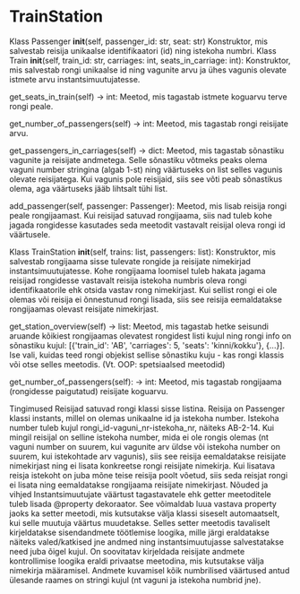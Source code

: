 # TrainStation
Klass Passenger
__init__(self, passenger_id: str, seat: str) Konstruktor, mis salvestab reisija unikaalse identifikaatori (id) ning istekoha numbri.
Klass Train
__init__(self, train_id: str, carriages: int, seats_in_carriage: int): Konstruktor, mis salvestab rongi unikaalse id ning vagunite arvu ja ühes vagunis olevate istmete arvu instantsimuutujatesse.

get_seats_in_train(self) -> int: Meetod, mis tagastab istmete koguarvu terve rongi peale.

get_number_of_passengers(self) -> int: Meetod, mis tagastab rongi reisijate arvu.

get_passengers_in_carriages(self) -> dict: Meetod, mis tagastab sõnastiku vagunite ja reisijate andmetega. Selle sõnastiku võtmeks peaks olema vaguni number stringina (algab 1-st) ning väärtuseks on list selles vagunis olevate reisijatega. Kui vagunis pole reisijaid, siis see võti peab sõnastikus olema, aga väärtuseks jääb lihtsalt tühi list.

add_passenger(self, passenger: Passenger): Meetod, mis lisab reisija rongi peale rongijaamast. Kui reisijad satuvad rongijaama, siis nad tuleb kohe jagada rongidesse kasutades seda meetodit vastavalt reisijal oleva rongi id väärtusele.

Klass TrainStation
__init__(self, trains: list, passengers: list): Konstruktor, mis salvestab rongijaama sisse tulevate rongide ja reisijate nimekirjad instantsimuutujatesse.
Kohe rongijaama loomisel tuleb hakata jagama reisijad rongidesse vastavalt reisija istekoha numbris oleva rongi identifikaatorile ehk otsida vastav rong nimekirjast. Kui sellist rongi ei ole olemas või reisija ei õnnestunud rongi lisada, siis see reisija eemaldatakse rongijaamas olevast reisijate nimekirjast.

get_station_overview(self) -> list: Meetod, mis tagastab hetke seisundi aruande kõikiest rongijaamas olevatest rongidest listi kujul ning rongi info on sõnastiku kujul: [{'train_id': 'AB', 'carriages': 5, 'seats': 'kinni/kokku'}, {...}]. Ise vali, kuidas teed rongi objekist sellise sõnastiku kuju - kas rongi klassis või otse selles meetodis. (Vt. OOP: spetsiaalsed meetodid)

get_number_of_passengers(self): -> int: Meetod, mis tagastab rongijaama (rongidesse paigutatud) reisijate koguarvu.

Tingimused
Reisijad satuvad rongi klassi sisse listina. Reisija on Passenger klassi instants, millel on olemas unikaalne id ja istekoha number. Istekoha number tuleb kujul rongi_id-vaguni_nr-istekoha_nr, näiteks AB-2-14.
Kui mingil reisijal on selline istekoha number, mida ei ole rongis olemas (nt vaguni number on suurem, kui vagunite arv üldse või istekoha number on suurem, kui istekohtade arv vagunis), siis see reisija eemaldatakse reisijate nimekirjast ning ei lisata konkreetse rongi reisijate nimekirja.
Kui lisatava reisja istekoht on juba mõne teise reisija poolt võetud, siis seda reisjat rongi ei lisata ning eemaldatakse rongijaama reisijate nimekirjast.
Nõuded ja vihjed
Instantsimuutujate väärtust tagastavatele ehk getter meetoditele tuleb lisada @property dekoraator. See võimaldab luua vastava property jaoks ka setter meetodi, mis kutsutakse välja klassi siseselt automaatselt, kui selle muutuja väärtus muudetakse. Selles setter meetodis tavaliselt kirjeldatakse sisendandmete töötlemise loogika, mille järgi eraldatakse näiteks valed/katkised jne andmed ning instantsimuutujasse salvestatakse need juba õigel kujul.
On soovitatav kirjeldada reisijate andmete kontrollimise loogika eraldi privaatse meetodina, mis kutsutakse välja nimekirja määramisel.
Andmete kuvamisel kõik numbrilised väärtused antud ülesande raames on stringi kujul (nt vaguni ja istekoha numbrid jne).
